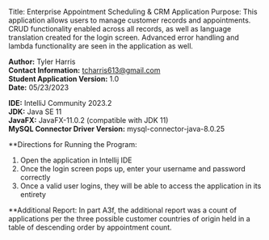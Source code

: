 Title: Enterprise Appointment Scheduling & CRM Application
Purpose: This application allows users to manage customer records and appointments. CRUD functionality enabled across all records, as well as language translation created for the login screen. Advanced error handling and lambda functionality are seen in the application as well.

**Author:** Tyler Harris<br>
**Contact Information:** tcharris613@gmail.com<br>
**Student Application Version:** 1.0<br>
**Date:** 05/23/2023<br>

**IDE:** IntelliJ Community 2023.2<br>
**JDK:** Java SE 11  
**JavaFX:** JavaFX-11.0.2 (compatible with JDK 11)  
**MySQL Connector Driver Version:** mysql-connector-java-8.0.25

**Directions for Running the Program:
1. Open the application in Intellij IDE
2. Once the login screen pops up, enter your username and password correctly
3. Once a valid user logins, they will be able to access the application in its entirety

**Additional Report:
In part A3f, the additional report was a count of applications per the three possible customer countries of origin held in a table of descending order by appointment count.



